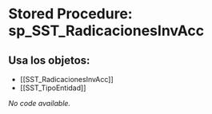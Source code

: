# Stored Procedure: sp_SST_RadicacionesInvAcc

## Usa los objetos:
- [[SST_RadicacionesInvAcc]]
- [[SST_TipoEntidad]]

*No code available.*
